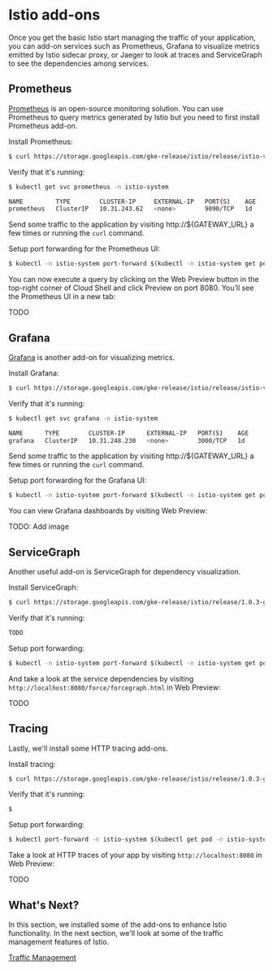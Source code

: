 # Istio add-ons
Once you get the basic Istio start managing the traffic of your application, you can add-on services such as Prometheus, Grafana to visualize metrics emitted by Istio sidecar proxy, or Jaeger to look at traces and ServiceGraph to see the dependencies among services. 

## Prometheus
[Prometheus](https://prometheus.io/) is an open-source monitoring solution. You can use Prometheus to query metrics generated by Istio but you need to first install Prometheus add-on.

Install Prometheus:
```bash
$ curl https://storage.googleapis.com/gke-release/istio/release/istio-version/patches/install-prometheus.yaml | kubectl apply -n istio-system -f -
```

Verify that it's running:
```bash
$ kubectl get svc prometheus -n istio-system

NAME         TYPE        CLUSTER-IP     EXTERNAL-IP   PORT(S)    AGE
prometheus   ClusterIP   10.31.243.62   <none>        9090/TCP   1d
```

Send some traffic to the application by visiting http://${GATEWAY_URL} a few times or running the `curl` command. 

Setup port forwarding for the Prometheus UI:
```bash
$ kubectl -n istio-system port-forward $(kubectl -n istio-system get pod -l app=prometheus -o jsonpath='{.items[0].metadata.name}') 8080:9090
```

You can now execute a query by clicking on the Web Preview button in the top-right corner of Cloud Shell and click Preview on port 8080. You’ll see the Prometheus UI in a new tab: 

TODO

## Grafana
[Grafana](https://grafana.com/) is another add-on for visualizing metrics. 

Install Grafana:
```bash
$ curl https://storage.googleapis.com/gke-release/istio/release/istio-version/patches/install-grafana.yaml | kubectl apply -n istio-system -f -
```

Verify that it's running:
```bash
$ kubectl get svc grafana -n istio-system

NAME      TYPE        CLUSTER-IP      EXTERNAL-IP   PORT(S)    AGE
grafana   ClusterIP   10.31.248.230   <none>        3000/TCP   1d
```

Send some traffic to the application by visiting http://${GATEWAY_URL} a few times or running the `curl` command. 

Setup port forwarding for the Grafana UI:
```bash
$ kubectl -n istio-system port-forward $(kubectl -n istio-system get pod -l app=grafana -o jsonpath='{.items[0].metadata.name}') 8080:3000
```

You can view Grafana dashboards by visiting Web Preview:

TODO: Add image

## ServiceGraph
Another useful add-on is ServiceGraph for dependency visualization. 

Install ServiceGraph: 
```bash
$ curl https://storage.googleapis.com/gke-release/istio/release/1.0.3-gke.3/patches/install-servicegraph.yaml | kubectl apply -n istio-system -f -
```

Verify that it's running:
```bash
TODO
```

Setup port forwarding:
```bash
$ kubectl -n istio-system port-forward $(kubectl -n istio-system get pod -l app=servicegraph -o jsonpath='{.items[0].metadata.name}') 8080:8088
```
And take a look at the service dependencies by visiting `http://localhost:8080/force/forcegraph.html` in Web Preview:

TODO

## Tracing
Lastly, we'll install some HTTP tracing add-ons. 

Install tracing:
```bash
$ curl https://storage.googleapis.com/gke-release/istio/release/1.0.3-gke.3/patches/install-tracing.yaml | kubectl apply -n istio-system -f -
```

Verify that it's running:
```bash
$ 
```

Setup port forwarding:
```bash
$ kubectl port-forward -n istio-system $(kubectl get pod -n istio-system -l app=jaeger -o jsonpath='{.items[0].metadata.name}') 8080:16686
```

Take a look at HTTP traces of your app by visiting `http://localhost:8080` in Web Preview:

TODO

## What's Next?
In this section, we installed some of the add-ons to enhance Istio functionality. In the next section, we'll look at some of the traffic management features of Istio.

[Traffic Management](05-traffic-management.md)